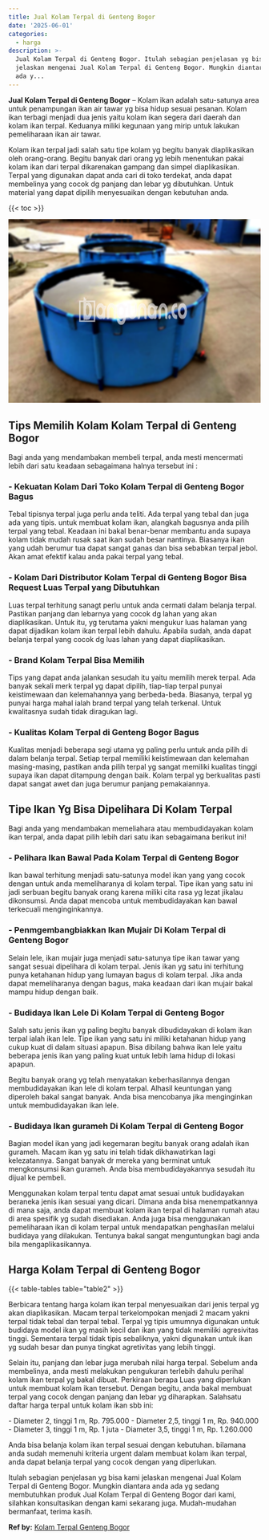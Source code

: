 ```yaml
---
title: Jual Kolam Terpal di Genteng Bogor
date: '2025-06-01'
categories:
  - harga
description: >-
  Jual Kolam Terpal di Genteng Bogor. Itulah sebagian penjelasan yg bisa kami
  jelaskan mengenai Jual Kolam Terpal di Genteng Bogor. Mungkin diantara anda
  ada y...
---
```


**Jual Kolam Terpal di Genteng Bogor** – Kolam ikan adalah satu-satunya area untuk penampungan ikan air tawar yg bisa hidup sesuai pesanan. Kolam ikan terbagi menjadi dua jenis yaitu kolam ikan segera dari daerah dan kolam ikan terpal. Keduanya miliki kegunaan yang mirip untuk lakukan pemeliharaan ikan air tawar.

Kolam ikan terpal jadi salah satu tipe kolam yg begitu banyak diaplikasikan oleh orang-orang. Begitu banyak dari orang yg lebih menentukan pakai kolam ikan dari terpal dikarenakan gampang dan simpel diaplikasikan. Terpal yang digunakan dapat anda cari di toko terdekat, anda dapat membelinya yang cocok dg panjang dan lebar yg dibutuhkan. Untuk material yang dapat dipilih menyesuaikan dengan kebutuhan anda.

{{< toc >}}

![Jual Kolam Terpal di Genteng Bogor](/images/jual-kolam-terpal-18.png)

## Tips Memilih Kolam Kolam Terpal di Genteng Bogor

Bagi anda yang mendambakan membeli terpal, anda mesti mencermati lebih dari satu keadaan sebagaimana halnya tersebut ini :

### \- Kekuatan Kolam Dari Toko Kolam Terpal di Genteng Bogor Bagus

Tebal tipisnya terpal juga perlu anda teliti. Ada terpal yang tebal dan juga ada yang tipis. untuk membuat kolam ikan, alangkah bagusnya anda pilih terpal yang tebal. Keadaan ini bakal benar-benar membantu anda supaya kolam tidak mudah rusak saat ikan sudah besar nantinya. Biasanya ikan yang udah berumur tua dapat sangat ganas dan bisa sebabkan terpal jebol. Akan amat efektif kalau anda pakai terpal yang tebal.

### \- Kolam Dari Distributor Kolam Terpal di Genteng Bogor Bisa Request Luas Terpal yang Dibutuhkan

Luas terpal terhitung sanagt perlu untuk anda cermati dalam belanja terpal. Pastikan panjang dan lebarnya yang cocok dg lahan yang akan diaplikasikan. Untuk itu, yg terutama yakni mengukur luas halaman yang dapat dijadikan kolam ikan terpal lebih dahulu. Apabila sudah, anda dapat belanja terpal yang cocok dg luas lahan yang dapat diaplikasikan.

### \- Brand Kolam Terpal Bisa Memilih

Tips yang dapat anda jalankan sesudah itu yaitu memilih merek terpal. Ada banyak sekali merk terpal yg dapat dipilih, tiap-tiap terpal punyai keistimewaan dan kelemahannya yang berbeda-beda. Biasanya, terpal yg punyai harga mahal ialah brand terpal yang telah terkenal. Untuk kwalitasnya sudah tidak diragukan lagi.

### \- Kualitas Kolam Terpal di Genteng Bogor Bagus

Kualitas menjadi beberapa segi utama yg paling perlu untuk anda pilih di dalam belanja terpal. Setiap terpal memiliki keistimewaan dan kelemahan masing-masing, pastikan anda pilih terpal yg sangat memiliki kualitas tinggi supaya ikan dapat ditampung dengan baik. Kolam terpal yg berkualitas pasti dapat sangat awet dan juga berumur panjang pemakaiannya.

## Tipe Ikan Yg Bisa Dipelihara Di Kolam Terpal

Bagi anda yang mendambakan memeliahara atau membudidayakan kolam ikan terpal, anda dapat pilih lebih dari satu ikan sebagaimana berikut ini!

### \- Pelihara Ikan Bawal Pada Kolam Terpal di Genteng Bogor

Ikan bawal terhitung menjadi satu-satunya model ikan yang yang cocok dengan untuk anda memeliharanya di kolam terpal. Tipe ikan yang satu ini jadi serbuan begitu banyak orang karena miliki cita rasa yg lezat jikalau dikonsumsi. Anda dapat mencoba untuk membudidayakan kan bawal terkecuali menginginkannya.

### \- Penmgembangbiakkan Ikan Mujair Di Kolam Terpal di Genteng Bogor

Selain lele, ikan mujair juga menjadi satu-satunya tipe ikan tawar yang sangat sesuai dipelihara di kolam terpal. Jenis ikan yg satu ini terhitung punya ketahanan hidup yang lumayan bagus di kolam terpal. Jika anda dapat memeliharanya dengan bagus, maka keadaan dari ikan mujair bakal mampu hidup dengan baik.

### \- Budidaya Ikan Lele Di Kolam Terpal di Genteng Bogor

Salah satu jenis ikan yg paling begitu banyak dibudidayakan di kolam ikan terpal ialah ikan lele. Tipe ikan yang satu ini miliki ketahanan hidup yang cukup kuat di dalam situasi apapun. Bisa dibilang bahwa ikan lele yaitu beberapa jenis ikan yang paling kuat untuk lebih lama hidup di lokasi apapun.

Begitu banyak orang yg telah menyatakan keberhasilannya dengan membudidayakan ikan lele di kolam terpal. Alhasil keuntungan yang diperoleh bakal sangat banyak. Anda bisa mencobanya jika menginginkan untuk membudidayakan ikan lele.

### \- Budidaya Ikan gurameh Di Kolam Terpal di Genteng Bogor

Bagian model ikan yang jadi kegemaran begitu banyak orang adalah ikan gurameh. Macam ikan yg satu ini telah tidak dikhawatirkan lagi kelezatannya. Sangat banyak dr mereka yang berminat untuk mengkonsumsi ikan gurameh. Anda bisa membudidayakannya sesudah itu dijual ke pembeli.

Menggunakan kolam terpal tentu dapat amat sesuai untuk budidayakan beraneka jenis ikan sesuai yang dicari. Dimana anda bisa menempatkannya di mana saja, anda dapat membuat kolam ikan terpal di halaman rumah atau di area spesifik yg sudah disediakan. Anda juga bisa menggunakan pemeliharaan ikan di kolam terpal untuk mendapatkan penghasilan melalui budidaya yang dilakukan. Tentunya bakal sangat menguntungkan bagi anda bila mengaplikasikannya.

## Harga Kolam Terpal di Genteng Bogor

{{< table-tables table="table2" >}}

Berbicara tentang harga kolam ikan terpal menyesuaikan dari jenis terpal yg akan diaplikasikan. Macam terpal terkelompokan menjadi 2 macam yakni terpal tidak tebal dan terpal tebal. Terpal yg tipis umumnya digunakan untuk budidaya model ikan yg masih kecil dan ikan yang tidak memiliki agresivitas tinggi. Sementara terpal tidak tipis sebaliknya, yakni digunakan untuk ikan yg sudah besar dan punya tingkat agretivitas yang lebih tinggi.

Selain itu, panjang dan lebar juga merubah nilai harga terpal. Sebelum anda membelinya, anda mesti melakukan pengukuran terlebih dahulu perihal kolam ikan terpal yg bakal dibuat. Perkiraan berapa Luas yang diperlukan untuk membuat kolam ikan tersebut. Dengan begitu, anda bakal membuat terpal yang cocok dengan panjang dan lebar yg diharapkan. Salahsatu daftar harga terpal untuk kolam ikan sbb ini:

\- Diameter 2, tinggi 1 m, Rp. 795.000 - Diameter 2,5, tinggi 1 m, Rp. 940.000 - Diameter 3, tinggi 1 m, Rp. 1 juta - Diameter 3,5, tinggi 1 m, Rp. 1.260.000

Anda bisa belanja kolam ikan terpal sesuai dengan kebutuhan. bilamana anda sudah memenuhi kriteria urgent dalam membuat kolam ikan terpal, anda dapat belanja terpal yang cocok dengan yang diperlukan.

Itulah sebagian penjelasan yg bisa kami jelaskan mengenai Jual Kolam Terpal di Genteng Bogor. Mungkin diantara anda ada yg sedang membutuhkan produk Jual Kolam Terpal di Genteng Bogor dari kami, silahkan konsultasikan dengan kami sekarang juga. Mudah-mudahan bermanfaat, terima kasih.

**Ref by:** [Kolam Terpal Genteng Bogor](https://id.wikipedia.org/wiki/Kolam)
